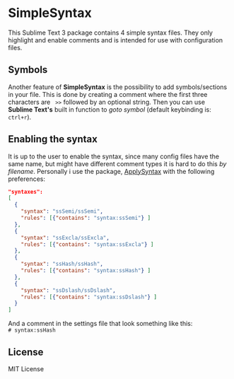 # SimpleSyntax

This Sublime Text 3 package contains 4 simple syntax files. They only highlight and enable comments and is intended for use with configuration files. 

## Symbols

Another feature of **SimpleSyntax** is the possibility to add symbols/sections in your file. This is done by creating a comment where the first three characters are ` >>` followed by an optional string. Then you can use **Sublime Text's** built in function to *goto symbol* (default keybinding is: `ctrl+r`).

## Enabling the syntax

It is up to the user to enable the syntax, since many config files have the same name, but might have different comment types it is hard to do this *by filename*. Personally i use the package, [ApplySyntax](http://facelessuser.github.io/ApplySyntax/) with the following preferences:  

``` json
"syntaxes": 
[
  {
    "syntax": "ssSemi/ssSemi",
    "rules": [{"contains": "syntax:ssSemi"} ]
  },
  {
    "syntax": "ssExcla/ssExcla",
    "rules": [{"contains": "syntax:ssExcla"} ]
  },
  {
    "syntax": "ssHash/ssHash",
    "rules": [{"contains": "syntax:ssHash"} ]
  },
  {
    "syntax": "ssDslash/ssDslash",
    "rules": [{"contains": "syntax:ssDslash"} ]
  }
]
```

And a comment in the settings file that look something like this:  
`# syntax:ssHash`

## License

MIT License

